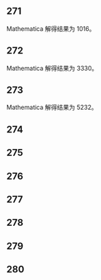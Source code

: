 ## 271

Mathematica 解得结果为 1016。

## 272

Mathematica 解得结果为 3330。

## 273

Mathematica 解得结果为 5232。

## 274



## 275



## 276



## 277



## 278



## 279



## 280

